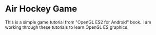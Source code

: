 # Air Hockey Game
This is a simple game tutorial from "OpenGL ES2 for Android" book. I am
working through these tutorials to learn OpenGL ES graphics.
